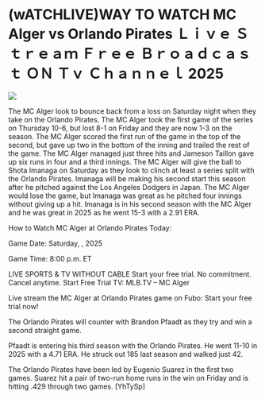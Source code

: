 # (wATCHLIVE)WAY TO WATCH MC Alger vs Orlando Pirates Ｌｉｖｅ Ｓｔｒｅａｍ Ｆｒｅｅ Ｂｒｏａｄｃａｓｔ ＯＮ Ｔｖ Ｃｈａｎｎｅｌ  2025  
  
  
[![](https://i.imgur.com/qSNzIqt.png)](https://movie.rssnews.media/mXvWLnwT.php)  
  
The MC Alger look to bounce back from a loss on Saturday night when they take on the Orlando Pirates. The MC Alger took the first game of the series on Thursday 10-6, but lost 8-1 on Friday and they are now 1-3 on the season. The MC Alger scored the first run of the game in the top of the second, but gave up two in the bottom of the inning and trailed the rest of the game. The MC Alger managed just three hits and Jameson Taillon gave up six runs in four and a third innings. The MC Alger will give the ball to Shota Imanaga on Saturday as they look to clinch at least a series split with the Orlando Pirates. Imanaga will be making his second start this season after he pitched against the Los Angeles Dodgers in Japan. The MC Alger would lose the game, but Imanaga was great as he pitched four innings without giving up a hit. Imanaga is in his second season with the MC Alger and he was great in 2025 as he went 15-3 with a 2.91 ERA.

How to Watch MC Alger at Orlando Pirates Today:

Game Date: Saturday, , 2025

Game Time: 8:00 p.m. ET

LIVE SPORTS & TV WITHOUT CABLE
Start your free trial. No commitment. Cancel anytime.
Start Free Trial
TV: MLB.TV – MC Alger

Live stream the MC Alger at Orlando Pirates game on Fubo: Start your free trial now!

The Orlando Pirates will counter with Brandon Pfaadt as they try and win a second straight game.

Pfaadt is entering his third season with the Orlando Pirates. He went 11-10 in 2025 with a 4.71 ERA. He struck out 185 last season and walked just 42.

The Orlando Pirates have been led by Eugenio Suarez in the first two games. Suarez hit a pair of two-run home runs in the win on Friday and is hitting .429 through two games. [YhTySp]